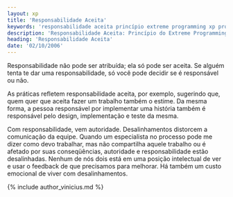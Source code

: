 ```yaml
---
layout: xp
title: 'Responsabilidade Aceita'
keywords: 'responsabilidade aceita princípio extreme programming xp programação extrema'
description: 'Responsabilidade Aceita: Princípio do Extreme Programming (XP)'
heading: 'Responsabilidade Aceita'
date: '02/10/2006'
---
```


Responsabilidade não pode ser atribuída; ela só pode ser aceita. Se alguém tenta te dar uma responsabilidade, só você pode decidir se é responsável ou não.

As práticas refletem responsabilidade aceita, por exemplo, sugerindo que, quem quer que aceita fazer um trabalho também o estime. Da mesma forma, a pessoa responsável por implementar uma história também é responsável pelo design, implementação e teste da mesma.

Com responsabilidade, vem autoridade. Desalinhamentos distorcem a comunicação da equipe. Quando um especialista no processo pode me dizer como devo trabalhar, mas não compartilha aquele trabalho ou é afetado por suas conseqüências, autoridade e responsabilidade estão desalinhadas. Nenhum de nós dois está em uma posição intelectual de ver e usar o feedback de que precisamos para melhorar. Há também um custo emocional de viver com desalinhamentos.
    
{% include author_vinicius.md %}